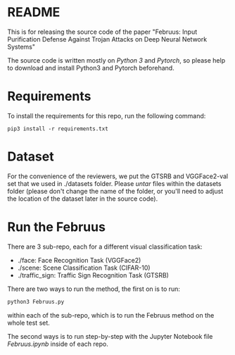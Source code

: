 # README 

This is for releasing the source code of the paper "Februus: Input Purification Defense Against Trojan Attacks on Deep Neural Network Systems" 

The source code is written mostly on *Python 3* and *Pytorch*, so please help to download and install Python3 and Pytorch beforehand.


# Requirements

To install the requirements for this repo, run the following command: 

```
pip3 install -r requirements.txt
```


# Dataset

For the convenience of the reviewers, we put the GTSRB and VGGFace2-val set that we used in ./datasets folder. 
Please *untar* files within the datasets folder (please don't change the name of the folder, or you'll need to adjust the location of the dataset later in the source code).

# Run the Februus

There are 3 sub-repo, each for a different visual classification task:
- ./face: Face Recognition Task (VGGFace2)
- ./scene: Scene Classification Task (CIFAR-10)
- ./traffic_sign: Traffic Sign Recognition Task (GTSRB)

There are two ways to run the method, the first on is to run: 

```python
python3 Februus.py
```

within each of the sub-repo, which is to run the Februus method on the whole test set.

The second ways is to run step-by-step with the Jupyter Notebook file *Februus.ipynb* inside of each repo. 


